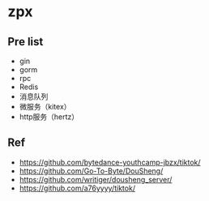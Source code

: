 <!--
 * @Autor: violet apricity ( Zhuangpx )
 * @Date: 2023-08-10 20:52:30
 * @LastEditors: violet apricity ( Zhuangpx )
 * @LastEditTime: 2023-08-14 16:37:24
 * @FilePath: \Road2TikTok\zpx.md
 * @Description:  Zhuangpx : Violet && Apricity:/ The warmth of the sun in the winter
-->
# zpx

## Pre list

- gin
- gorm
- rpc
- Redis
- 消息队列
- 微服务（kitex）
- http服务（hertz）

## Ref

- <https://github.com/bytedance-youthcamp-jbzx/tiktok/>
- <https://github.com/Go-To-Byte/DouSheng/>
- <https://github.com/writiger/dousheng_server/>
- <https://github.com/a76yyyy/tiktok/>
